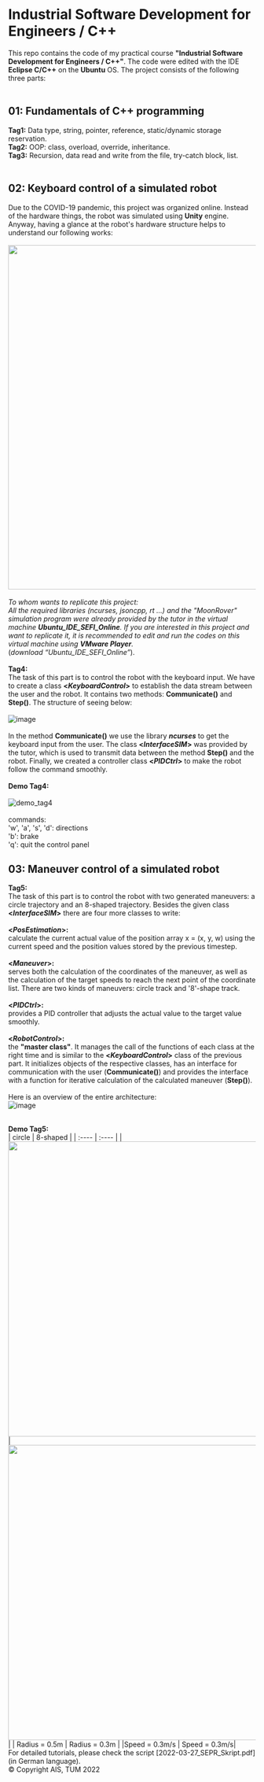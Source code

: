 # Industrial Software Development for Engineers / C++

This repo contains the code of my practical course **"Industrial Software Development for Engineers / C++"**. The code were edited with the IDE **Eclipse C/C++** on the **Ubuntu** OS. The project consists of the following three parts:<br>
<br>
## 01: Fundamentals of C++ programming

**Tag1:** Data type, string, pointer, reference, static/dynamic storage reservation.<br>
**Tag2:** OOP: class, overload, override, inheritance.<br>
**Tag3:** Recursion, data read and write from the file, try-catch block, list.<br>
<br>
## 02: Keyboard control of a simulated robot
Due to the COVID-19 pandemic, this project was organized online. Instead of the hardware things, the robot was simulated using **Unity** engine. Anyway, having a glance at the robot's hardware structure helps to understand our following works:<br>
<br>
<img src="https://user-images.githubusercontent.com/83095045/162617975-0fa988e1-b323-481f-8dad-53976ae8b847.png" width="700"><br>
<br>
*To whom wants to replicate this project:<br>
All the required libraries (ncurses, jsoncpp, rt ...) and the "MoonRover" simulation program were already provided by the tutor in the virtual machine **Ubuntu_IDE_SEFI_Online**. If you are interested in this project and want to replicate it, it is recommended to edit and run the codes on this virtual machine using **VMware Player**.*<br>
(*download “Ubuntu_IDE_SEFI_Online”*).<br>
<br>
**Tag4:**<br>
The task of this part is to control the robot with the keyboard input. We have to create a class **<*KeyboardControl*>** to establish the data stream between the user and the robot. It contains two methods: **Communicate()** and **Step()**. The structure of <KeyboardControl> seeing below:<br>
<br>
  ![image](https://user-images.githubusercontent.com/83095045/162619854-ecc6c23d-d7ea-4646-ac79-c057a62cbe6a.png)<br>
<br>
In the method **Communicate()** we use the library ***ncurses*** to get the keyboard input from the user. The class **<*InterfaceSIM*>** was provided by the tutor, which is used to transmit data between the method **Step()** and the robot. Finally, we created a controller class **<*PIDCtrl*>** to make the robot follow the command smoothly.<br>
<br>
**Demo Tag4:**<br>
  <br>
 ![demo_tag4](./Demo/demo_tag4.gif)<br>
<br>
  commands:  
  'w', 'a', 's', 'd': directions  
  'b': brake  
  'q': quit the control panel
<br>
## 03: Maneuver control of a simulated robot
**Tag5:**<br>
The task of this part is to control the robot with two generated maneuvers: a circle trajectory and an 8-shaped trajectory. Besides the given class **<*InterfaceSIM*>** there are four more classes to write:<br>
<br>
**<*PosEstimation*>:**<br>
calculate the current actual value of the position array x = (x, y, w) using the current speed and the position values stored by the previous timestep.<br>
<br>
**<*Maneuver*>:**<br>
serves both the calculation of the coordinates of the maneuver, as well as the calculation of the target speeds to reach the next point of the coordinate list. There are two kinds of maneuvers: circle track and '8'-shape track.<br>
<br>
**<*PIDCtrl*>:**<br>
provides a PID controller that adjusts the actual value to the target value smoothly.<br>
<br>
**<*RobotControl*>:**<br>
the **"master class"**. It manages the call of the functions of each class at the right time and is similar to the **<*KeyboardControl*>** class of the previous part. It initializes objects of the respective classes, has an interface for communication with the user (**Communicate()**) and provides the interface with a function for iterative calculation of the calculated maneuver (**Step()**).<br>
  <br>
Here is an overview of the entire architecture:<br>
![image](https://user-images.githubusercontent.com/83095045/162617954-79e56018-e1f9-4385-89cc-f04eeee86cc4.png)<br>
 <br>

**Demo Tag5:**<br>
| circle | 8-shaped |
| :---- | :---- |
| <img src="./Demo/demo_tag5_circle.gif" width="600"> | <img src="./Demo/demo_tag5_8.gif" width="600"> |
| Radius = 0.5m | Radius = 0.3m |
|Speed = 0.3m/s | Speed = 0.3m/s|
  <br>
For detailed tutorials, please check the script [2022-03-27_SEPR_Skript.pdf] (in German language).<br>
© Copyright AIS, TUM 2022
